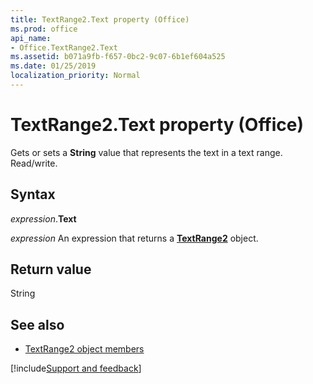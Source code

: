 ```yaml
---
title: TextRange2.Text property (Office)
ms.prod: office
api_name:
- Office.TextRange2.Text
ms.assetid: b071a9fb-f657-0bc2-9c07-6b1ef604a525
ms.date: 01/25/2019
localization_priority: Normal
---
```



# TextRange2.Text property (Office)

Gets or sets a **String** value that represents the text in a text range. Read/write.


## Syntax

_expression_.**Text**

_expression_ An expression that returns a **[TextRange2](Office.TextRange2.md)** object.


## Return value

String


## See also

- [TextRange2 object members](overview/Library-Reference/textrange2-members-office.md)



[!include[Support and feedback](~/includes/feedback-boilerplate.md)]